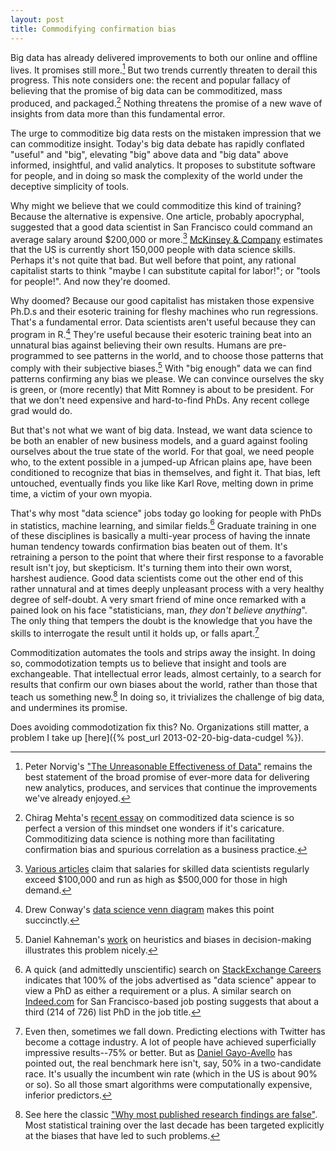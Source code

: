 ```yaml
---
layout: post
title: Commodifying confirmation bias
---
```


Big data has already delivered improvements to both our online and offline lives. It promises still more.[^fn-norvig] But two trends currently threaten to derail this progress. This note considers one: the recent and popular fallacy of believing that the promise of big data can be commoditized, mass produced, and packaged.[^fn-sap] Nothing threatens the promise of a new wave of insights from data more than this fundamental error. 

The urge to commoditize big data rests on the mistaken impression that we can commoditize insight. Today's big data debate has rapidly conflated "useful" and "big", elevating "big" above data and "big data" above informed, insightful, and valid analytics. It proposes to substitute software for people, and in doing so mask the complexity of the world under the deceptive simplicity of tools.

Why might we believe that we could commoditize this kind of training? Because the alternative is expensive. One article, probably apocryphal, suggested that a good data scientist in San Francisco could command an average salary around $200,000 or more.[^fn-data-science-salary] [McKinsey & Company](http://www.mckinsey.com/features/big_data) estimates that the US is currently short 150,000 people with data science skills. Perhaps it's not quite that bad. But well before that point, any rational capitalist starts to think "maybe I can substitute capital for labor!"; or "tools for people!". And now they're doomed. 

Why doomed? Because our good capitalist has mistaken those expensive Ph.D.s and their esoteric training for fleshy machines who run regressions. That's a fundamental error. Data scientists aren't useful because they can program in R.[^fn-drew-conway] They're useful because their esoteric training beat into an unnatural bias against believing their own results. Humans are pre-programmed to see patterns in the world, and to choose those patterns that comply with their subjective biases.[^fn-kahneman] With "big enough" data we can find patterns confirming any bias we please. We can convince ourselves the sky is green, or (more recently) that Mitt Romney is about to be president. For that we don't need expensive and hard-to-find PhDs. Any recent college grad would do. 

But that's not what we want of big data. Instead, we want data science to be both an enabler of new business models, and a guard against fooling ourselves about the true state of the world. For that goal, we need people who, to the extent possible in a jumped-up African plains ape, have been conditioned to recognize that bias in themselves, and fight it. That bias, left untouched, eventually finds you like like Karl Rove, melting down in prime time, a victim of your own myopia. 

That's why most "data science" jobs today go looking for people with PhDs in statistics, machine learning, and similar fields.[^fn-phd] Graduate training in one of these disciplines is basically a multi-year process of having the innate human tendency towards confirmation bias beaten out of them. It's retraining a person to the point that where their first response to a favorable result isn't joy, but skepticism. It's turning them into their own worst, harshest audience. Good data scientists come out the other end of this rather unnatural and at times deeply unpleasant process with a very healthy degree of self-doubt. A very smart friend of mine once remarked with a pained look on his face "statisticians, man, *they don't believe anything*". The only thing that tempers the doubt is the knowledge that you have the skills to interrogate the result until it holds up, or falls apart.[^fn-elections]

Commoditization automates the tools and strips away the insight. In doing so, commodotization tempts us to believe that insight and tools are exchangeable. That intellectual error leads, almost certainly, to a search for results that confirm our own biases about the world, rather than those that teach us something new.[^fn-why-false] In doing so, it trivializes the challenge of big data, and undermines its promise.

Does avoiding commodotization fix this? No. Organizations still matter, a problem I take up [here]({% post_url 2013-02-20-big-data-cudgel %}).

[^fn-norvig]: Peter Norvig's ["The Unreasonable Effectiveness of Data"](http://research.google.com/pubs/archive/35179.pdf) remains the best statement of the broad promise of ever-more data for delivering new analytics, produces, and services that continue the improvements we've already enjoyed. 

[^fn-sap]: Chirag Mehta's [recent essay](http://prsm.tc/4XkMym) on commoditized data science is so perfect a version of this mindset one wonders if it's caricature. Commoditizing data science is nothing more than facilitating confirmation bias and spurious correlation as a business practice.

[^fn-phd]: A quick (and admittedly unscientific) search on [StackExchange Careers](http://careers.stackoverflow.com/jobs?searchTerm=data+science+phd&location=) indicates that 100% of the jobs advertised as "data science" appear to view a PhD as either a requirement or a plus. A similar search on [Indeed.com](http://www.indeed.com/jobs?q=data+scientist+phd&l=san+francisco%2C+CA&radius=25) for San Francisco-based job posting suggests that about a third (214 of 726) list PhD in the job title.

[^fn-data-science-salary]: [Various articles](http://gigaom.com/2012/02/17/big-data-skills-bring-big-dough/) claim that salaries for skilled data scientists regularly exceed $100,000 and run as high as $500,000 for those in high demand.

[^fn-elections]: Even then, sometimes we fall down. Predicting elections with Twitter has become a cottage industry. A lot of people have achieved superficially impressive results--75% or better. But as [Daniel Gayo-Avello](http://arxiv.org/abs/1204.6441) has pointed out, the real benchmark here isn't, say, 50% in a two-candidate race. It's usually the incumbent win rate (which in the US is about 90% or so). So all those smart algorithms were computationally expensive, inferior predictors. 

[^fn-drew-conway]: Drew Conway's [data science venn diagram](http://www.drewconway.com/zia/?p=2378) makes this point succinctly.

[^fn-kahneman]: Daniel Kahneman's [work](http://www.amazon.com/Thinking-Fast-Slow-Daniel-Kahneman/dp/0374275637) on heuristics and biases in decision-making illustrates this problem nicely.

[^fn-why-false]: See here the classic ["Why most published research findings are false"](http://www.plosmedicine.org/article/info:doi/10.1371/journal.pmed.0020124). Most statistical training over the last decade has been targeted explicitly at the biases that have led to such problems. 
